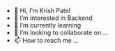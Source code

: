 - 👋 Hi, I’m Krish Patel
- 👀 I’m interested in Backend
- 🌱 I’m currently learning 
- 💞️ I’m looking to collaborate on ...
- 📫 How to reach me ...

<!---
krishdoesit/krishdoesit is a ✨ special ✨ repository because its `README.md` (this file) appears on your GitHub profile.
You can click the Preview link to take a look at your changes.
--->
